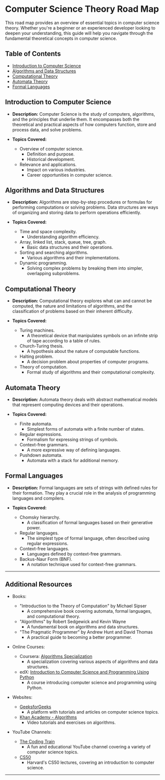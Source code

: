 # Computer Science Theory Road Map

This road map provides an overview of essential topics in computer science theory. Whether you're a beginner or an experienced developer looking to deepen your understanding, this guide will help you navigate through the fundamental theoretical concepts in computer science.

## Table of Contents

- [Introduction to Computer Science](#introduction-to-computer-science)
- [Algorithms and Data Structures](#algorithms-and-data-structures)
- [Computational Theory](#computational-theory)
- [Automata Theory](#automata-theory)
- [Formal Languages](#formal-languages)

## Introduction to Computer Science

- **Description:**
  Computer Science is the study of computers, algorithms, and the principles that underlie them. It encompasses both the theoretical and practical aspects of how computers function, store and process data, and solve problems.

- **Topics Covered:**
  - Overview of computer science.
    - Definition and purpose.
    - Historical development.
  - Relevance and applications.
    - Impact on various industries.
    - Career opportunities in computer science.

## Algorithms and Data Structures

- **Description:**
  Algorithms are step-by-step procedures or formulas for performing computations or solving problems. Data structures are ways of organizing and storing data to perform operations efficiently.

- **Topics Covered:**
  - Time and space complexity.
    - Understanding algorithm efficiency.
  - Array, linked list, stack, queue, tree, graph.
    - Basic data structures and their operations.
  - Sorting and searching algorithms.
    - Various algorithms and their implementations.
  - Dynamic programming.
    - Solving complex problems by breaking them into simpler, overlapping subproblems.

## Computational Theory

- **Description:**
  Computational theory explores what can and cannot be computed, the nature and limitations of algorithms, and the classification of problems based on their inherent difficulty.

- **Topics Covered:**
  - Turing machines.
    - A theoretical device that manipulates symbols on an infinite strip of tape according to a table of rules.
  - Church-Turing thesis.
    - A hypothesis about the nature of computable functions.
  - Halting problem.
    - A decision problem about properties of computer programs.
  - Theory of computation.
    - Formal study of algorithms and their computational complexity.

## Automata Theory

- **Description:**
  Automata theory deals with abstract mathematical models that represent computing devices and their operations.

- **Topics Covered:**
  - Finite automata.
    - Simplest forms of automata with a finite number of states.
  - Regular expressions.
    - Formalism for expressing strings of symbols.
  - Context-free grammars.
    - A more expressive way of defining languages.
  - Pushdown automata.
    - Automata with a stack for additional memory.

## Formal Languages

- **Description:**
  Formal languages are sets of strings with defined rules for their formation. They play a crucial role in the analysis of programming languages and compilers.

- **Topics Covered:**
  - Chomsky hierarchy.
    - A classification of formal languages based on their generative power.
  - Regular languages.
    - The simplest type of formal language, often described using regular expressions.
  - Context-free languages.
    - Languages defined by context-free grammars.
  - Backus-Naur Form (BNF).
    - A notation technique used for context-free grammars.

---

## Additional Resources

- Books:
  - "Introduction to the Theory of Computation" by Michael Sipser
    - A comprehensive book covering automata, formal languages, and computational theory.
  - "Algorithms" by Robert Sedgewick and Kevin Wayne
    - A fundamental book on algorithms and data structures.
  - "The Pragmatic Programmer" by Andrew Hunt and David Thomas
    - A practical guide to becoming a better programmer.

- Online Courses:
  - Coursera: [Algorithms Specialization](https://www.coursera.org/specializations/algorithms)
    - A specialization covering various aspects of algorithms and data structures.
  - edX: [Introduction to Computer Science and Programming Using Python](https://www.edx.org/professional-certificate/introduction-to-computer-science)
    - A course introducing computer science and programming using Python.

- Websites:
  - [GeeksforGeeks](https://www.geeksforgeeks.org/)
    - A platform with tutorials and articles on computer science topics.
  - [Khan Academy - Algorithms](https://www.khanacademy.org/computing/computer-science/algorithms)
    - Video tutorials and exercises on algorithms.

- YouTube Channels:
  - [The Coding Train](https://www.youtube.com/c/TheCodingTrain)
    - A fun and educational YouTube channel covering a variety of computer science topics.
  - [CS50](https://www.youtube.com/c/cs50)
    - Harvard's CS50 lectures, covering an introduction to computer science.

---
